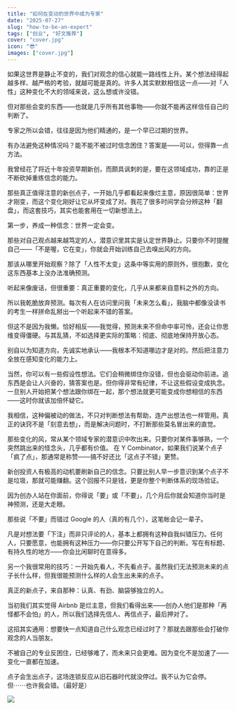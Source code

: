 ```yaml
---
title: "如何在变动的世界中成为专家"
date: "2025-07-27"
slug: "how-to-be-an-expert"
tags: ["创业", "好文推荐"]
cover: "cover.jpg"
icon: "😎"
images: ["cover.jpg"]
---
```

如果这世界是静止不变的，我们对观念的信心就能一路线性上升。某个想法经得起越多样、越严格的考验，就越可能是真的。许多人其实默默相信这一点——对「人性」这种变化不大的领域来说，这么想或许没错。



但对那些会变的东西——也就是几乎所有其他事物——你就不能再这样信任自己的判断了。



专家之所以会错，往往是因为他们精通的，是一个早已过期的世界。



有办法避免这种情况吗？能不能不被过时信念困住？答案是——可以，但得靠一点方法。



我曾经花了将近十年投资早期新创，而颇具讽刺的是，要在这领域成功，靠的正是不断砍掉重练信念的能力。



那些真正值得注意的新创点子，一开始几乎都看起来像烂主意，原因很简单：世界才刚变，而这个变化刚好让它从坏变成了对。我花了很多时间学会分辨这种「翻盘」，而这套技巧，其实也能套用在一切新想法上。



第一步，养成一种信念：世界一定会变。



那些对自己观点越来越笃定的人，潜意识里其实是认定世界静止。只要你不时提醒自己——「不是喔，它在变」，你就会开始训练自己去嗅出风的方向。



那该从哪里开始观察？除了「人性不太变」这条中等实用的原则外，很抱歉，变化这东西基本上没办法准确预测。



听起来像废话，但很重要：真正重要的变化，几乎从来都来自意料之外的方向。



所以我乾脆放弃预测。每次有人在访问里问我「未来怎么看」，我脑中都像没读书的考生一样拼命乱掰出一个听起来不错的答案。



但这不是因为我懒。恰好相反——我觉得，预测未来不但命中率可怜，还会让你思维变得僵硬。与其乱猜，不如选择更实际的策略：彻底、彻底地保持开放心态。



别自以为知道方向，先诚实地承认——我根本不知道哪边才是对的。然后把注意力全放在感知变化的能力上。



当然，你可以有一些假设性想法。它们会稍微绑住你没错，但也会驱动你前进。追东西是会让人兴奋的，猜答案也是。但你得非常有纪律，不让这些假设变成执念。
一旦别人开始把某个想法跟你绑在一起，那个想法就更可能变成你想相信的东西——这时你就该加倍怀疑它。



我相信，这种偏被动的做法，不只对判断想法有帮助，连产出想法也一样管用。真正的诀窍不是「刻意去想」，而是解决问题时，不打断那些莫名冒出来的直觉。



那些变化的风，常从某个领域专家的潜意识中吹出来。只要你对某件事够熟，一个突然跳出来的怪念头，几乎都有价值。
在 Y Combinator，如果我们说某个点子「疯了点」，那通常是称赞——搞不好还比「这点子不错」更赞。



新创投资人有极高的动机要刷新自己的信念。只要比别人早一步意识到某个点子不是垃圾，那就可能赚翻。这个回报不只是钱，更是你整个判断体系的现场验证。



因为创办人站在你面前，你得说「要」或「不要」，几个月后你就会知道你当时是神预测，还是大走眼。



那些说「不要」而错过 Google 的人（真的有几个），这笔帐会记一辈子。



凡是对想法要「下注」而非只评论的人，基本上都拥有这种自我纠错压力。任何人，只要愿意，也能拥有这种压力——你只要公开写下自己的判断。写在有标题、有持久性的地方——你会比闲聊时在意得多。



另一个我很常用的技巧：一开始先看人，不先看点子。虽然我们无法预测未来的点子长什么样，但我很能预测什么样的人会生出未来的点子。



真正的新点子，来自那种：认真、有劲、脑袋够独立的人。



当初我们其实觉得 Airbnb 是烂主意，但我们看得出来——创办人他们是那种「再怪都不会怕」的人，所以我们选择先信人、再信点子，最后押对了。



这招其实通用：想要快一点知道自己什么观念已经过时了？那就去跟那些会打破你观念的人当朋友。



不被自己的专业反困住，已经够难了，而未来只会更难。因为变化不是加速了——变化一直都在加速。



点子会生出点子，这场连锁反应从旧石器时代就没停过。我不认为它会停。
但⋯⋯也许我会错。（最好是）




![](https://prod-files-secure.s3.us-west-2.amazonaws.com/112d0858-5090-4d34-a606-b75eb8d65fd2/46476355-9cf3-4e99-9b7a-3531bc426380/1000202064.png?X-Amz-Algorithm=AWS4-HMAC-SHA256&X-Amz-Content-Sha256=UNSIGNED-PAYLOAD&X-Amz-Credential=ASIAZI2LB4664BPIVKUZ%2F20250918%2Fus-west-2%2Fs3%2Faws4_request&X-Amz-Date=20250918T174410Z&X-Amz-Expires=3600&X-Amz-Security-Token=IQoJb3JpZ2luX2VjEEkaCXVzLXdlc3QtMiJGMEQCIEsDChVvFvE94nWUarfpGjCDRAtBomZfRstXs8vVBXISAiB5EJ4s1XlHzv%2BGtspYEtGz2cdBnIHX3%2F10%2BExMRlAc7yqIBAjC%2F%2F%2F%2F%2F%2F%2F%2F%2F%2F8BEAAaDDYzNzQyMzE4MzgwNSIMy9HNJs0hL3nqaCnZKtwD2PBJD0AsixH5ZAB2ygiM%2FdVLFTMmFtS%2BJQoa%2Bx%2BK%2BpO0REotKgDdHTQLrU1fkJ7Qxop3f22LvpGYsAyZVfE6xRXlkYnYiBt2vIt6Q5n9xMygNwkeCDEn4GvPgELggzYVl6Uti%2BLl9ceOny3fMSXUpLLRw4BH62aJYjRACrw2dLbO36D0Pe7T8NJTOciLN3JHUQYMJp0omuI4B0j%2FaidVpkSbcdTVIMZ%2FFQ%2BG3QIK4wsHuaLg1ngYJl4LPKDuyZKtItK5UjNYks%2FeYxnHAJtlUwr0Y6XV0JSqQK%2FTwd2F6EgCXtQkyZsP5lSKh5%2Bz0OB3XYC9uddTSTut8slIymsGuxVa%2FDrMsIME5C7p1RIv7wRyuND57ZWt9oMXBxx2teogpoARKcBxIwwHu2EPQu77cVK%2FDZ4mYX0TKvbkxRIbc%2FUuuR354IAMFPoV0OH4eUSIaYwpJj9Z5sNxOm%2B3%2B42ewci39hFN6%2BzYjJvlb21YJBzedsgvMU7ohK3Qde9rLLY9nT%2BKeFvkZdsnj2WbzBtasDsHhEYboZyrmQmNPeKcWcJi0GQ1mFg8OQQkDUYr4SuEJ9JOevUdmR3BoHQy91TFyr3iARdFqCJ9o78DMknDx5unKl68jv4nyvetxbswh%2FqwxgY6pgE70lqVuQsuyQZSEcFwcI7PMPcn6XTOtwYN3eIQ8QmJ7%2Ffl%2FTkgWJovwuaphFen6Q4GIz461V6GozmTPjDDuvmIKxWhiZiFJEwMpkTjRLKJgoHVU5XhVeRRMvADLgIDPkxN7m3T13ERKudxEgNVkDnbBx4l2D1lGXBlMxv8r9S2RaPkA88ZtdRHkiUg5vfIa4mPzbXfHK06R%2B1n86q3qYuRH8BJc1T1&X-Amz-Signature=1af5f964d0897a7319f4451ba1f37f9031ee4aabd9220aa9f34bc8af3266a717&X-Amz-SignedHeaders=host&x-amz-checksum-mode=ENABLED&x-id=GetObject)

